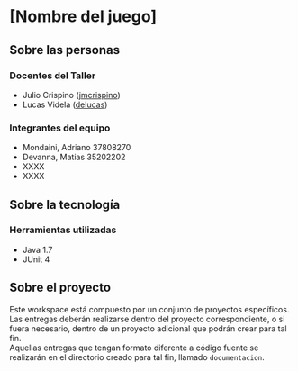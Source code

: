 # [Nombre del juego]

## Sobre las personas

### Docentes del Taller

* Julio Crispino ([jmcrispino](https://github.com/jmcrispino))
* Lucas Videla ([delucas](https://github.com/delucas))

### Integrantes del equipo

* Mondaini, Adriano 37808270
* Devanna, Matias   35202202
* XXXX
* XXXX

## Sobre la tecnología

### Herramientas utilizadas

* Java 1.7
* JUnit 4

## Sobre el proyecto

Este workspace está compuesto por un conjunto de proyectos específicos. Las entregas deberán realizarse dentro del proyecto correspondiente, o si fuera necesario, dentro de un proyecto adicional que podrán crear para tal fin.  
Aquellas entregas que tengan formato diferente a código fuente se realizarán en el directorio creado para tal fin, llamado `documentacion`.
